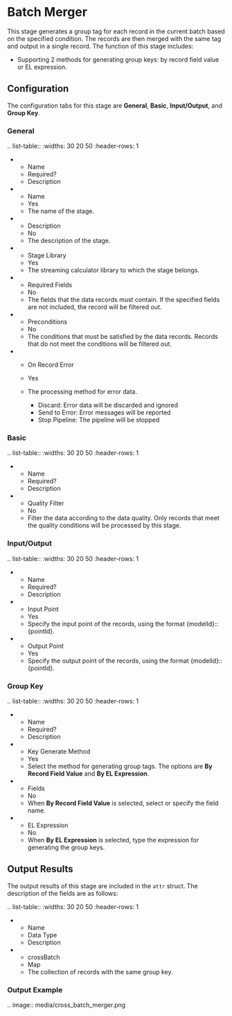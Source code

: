# Batch Merger

This stage generates a group tag for each record in the current batch based on the specified condition. The records are then merged with the same tag and output in a single record. The function of this stage includes:

- Supporting 2 methods for generating group keys: by record field value or EL expression.


## Configuration

The configuration tabs for this stage are **General**, **Basic**, **Input/Output**, and **Group Key**. 

### General

.. list-table::
   :widths: 30 20 50
   :header-rows: 1

   * - Name
     - Required?
     - Description
   * - Name
     - Yes
     - The name of the stage.
   * - Description
     - No
     - The description of the stage.
   * - Stage Library
     - Yes
     - The streaming calculator library to which the stage belongs.
   * - Required Fields
     - No
     - The fields that the data records must contain. If the specified fields are not included, the record will be filtered out.
   * - Preconditions
     - No
     - The conditions that must be satisfied by the data records. Records that do not meet the conditions will be filtered out.
   * - On Record Error
     - Yes
     - The processing method for error data.

       + Discard: Error data will be discarded and ignored
       + Send to Error: Error messages will be reported
       + Stop Pipeline: The pipeline will be stopped

### Basic

.. list-table::
   :widths: 30 20 50
   :header-rows: 1

   * - Name
     - Required?
     - Description
   * - Quality Filter
     - No
     - Filter the data according to the data quality. Only records that meet the quality conditions will be processed by this stage.


### Input/Output

.. list-table::
   :widths: 30 20 50
   :header-rows: 1

   * - Name
     - Required?
     - Description
   * - Input Point
     - Yes
     - Specify the input point of the records, using the format {modelId}::{pointId}.
   * - Output Point
     - Yes
     - Specify the output point of the records, using the format {modelId}::{pointId}.


### Group Key

.. list-table::
   :widths: 30 20 50
   :header-rows: 1

   * - Name
     - Required?
     - Description
   * - Key Generate Method
     - Yes
     - Select the method for generating group tags. The options are **By Record Field Value** and **By EL Expression**.
   * - Fields
     - No
     - When **By Record Field Value** is selected, select or specify the field name.
   * - EL Expression
     - No
     - When **By EL Expression** is selected, type the expression for generating the group keys.


## Output Results

The output results of this stage are included in the `attr` struct. The description of the fields are as follows:

.. list-table::
   :widths: 30 20 50
   :header-rows: 1

   * - Name
     - Data Type
     - Description
   * - crossBatch
     - Map
     - The collection of records with the same group key.


### Output Example

.. image:: media/cross_batch_merger.png

<!--end-->
